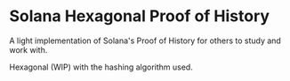 # Solana Hexagonal Proof of History

A light implementation of Solana's Proof of History for others to study and work with.

Hexagonal (WIP) with the hashing algorithm used.
